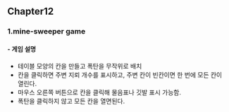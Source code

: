 ## Chapter12

### 1.mine-sweeper game

#### - 게임 설명

- 테이블 모양의 칸을 만들고 폭탄을 무작위로 배치
- 칸을 클릭하면 주변 지뢰 개수를 표시하고, 주변 칸이 빈칸이면 한 번에 모든 칸이 열린다.
- 마우스 오른쪽 버튼으로 칸을 클릭해 물음표나 깃발 표시 가능함.
- 폭탄을 클릭하지 않고 모든 칸을 열면된다.

